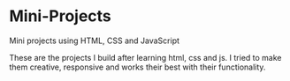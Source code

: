 # Mini-Projects
Mini projects using HTML, CSS and JavaScript

These are the projects I build after learning html, css and js.
I tried to make them creative, responsive and works their best with their functionality.
